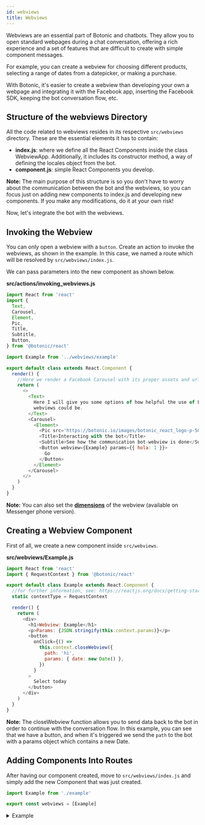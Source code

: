 ```yaml
---
id: webviews
title: Webviews
---
```


Webviews are an essential part of Botonic and chatbots. They allow you to open standard webpages during a chat conversation, offering a rich experience and a set of features that are difficult to create with simple component messages.

For example, you can create a webview for choosing different products, selecting a range of dates from a datepicker, or making a purchase.

With Botonic, it's easier to create a webview than developing your own a webpage and integrating it with the Facebook app, inserting the Facebook SDK, keeping the bot conversation flow, etc.

## Structure of the webviews Directory

All the code related to webviews resides in its respective `src/webviews` directory. These are the essential elements it has to contain:

- **index.js**: where we define all the React Components inside the class WebviewApp. Additionally, it includes its constructor method, a way of defining the locales object from the bot.
- **component.js**: simple React Components you develop.

**Note:** The main purpose of this structure is so you don't have to worry about the communication between the bot and the webviews, so you can focus just on adding new components to index.js and developing new components. If you make any modifications, do it at your own risk!

Now, let's integrate the bot with the webviews.

## Invoking the Webview

You can only open a webview with a `button`. Create an action to invoke the webviews, as shown in the example. In this case, we named a route which will be resolved by `src/webviews/index.js`.

We can pass parameters into the new component as shown below.

**src/actions/invoking_webviews.js**

```javascript
import React from 'react'
import {
  Text,
  Carousel,
  Element,
  Pic,
  Title,
  Subtitle,
  Button,
} from '@botonic/react'

import Example from '../webviews/example'

export default class extends React.Component {
  render() {
    //Here we render a Facebook Carousel with its proper assets and url routes for the webview
    return (
      <>
        <Text>
          Here I will give you some options of how helpful the use of Facebook
          webviews could be.
        </Text>
        <Carousel>
          <Element>
            <Pic src='https://botonic.io/images/botonic_react_logo-p-500.png' />
            <Title>Interacting with the bot</Title>
            <Subtitle>See how the communication bot-webview is done</Subtitle>
            <Button webview={Example} params={{ hola: 1 }}>
              Go
            </Button>
          </Element>
        </Carousel>
      </>
    )
  }
}
```

**Note:** You can also set the **[dimensions](https://developers.facebook.com/docs/messenger-platform/webview/#height)** of the webview (available on Messenger phone version).

## Creating a Webview Component

First of all, we create a new component inside `src/webviews`.

**src/webviews/Example.js**

```javascript
import React from 'react'
import { RequestContext } from '@botonic/react'

export default class Example extends React.Component {
  //for further information, see: https://reactjs.org/docs/getting-started.html
  static contextType = RequestContext

  render() {
    return (
      <div>
        <h1>Webview: Example</h1>
        <p>Params: {JSON.stringify(this.context.params)}</p>
        <button
          onClick={() =>
            this.context.closeWebview({
              path: 'hi',
              params: { date: new Date() },
            })
          }
        >
          Select today
        </button>
      </div>
    )
  }
}
```

**Note:** The closeWebview function allows you to send data back to the bot in order to continue with the conversation flow.
In this example, you can see that we have a button, and when it's triggered we send the `path` to the bot with a params object which contains a new Date.

## Adding Components Into Routes

After having our component created, move to `src/webviews/index.js` and simply add the new Component that was just created.

```javascript
import Example from './example'

export const webviews = [Example]
```

<details>
<summary>Example</summary>

This an element to invoke the webview:

![](https://botonic-doc-static.netlify.com/images/webview_carrousel.png)

This is how the webview looks on Facebook Messenger:

![](https://botonic-doc-static.netlify.com/images/webview_view.png)

</details>
